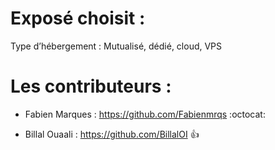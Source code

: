 # Exposé choisit : 
Type d’hébergement : Mutualisé, dédié, cloud, VPS

# Les contributeurs :

* Fabien Marques : https://github.com/Fabienmrqs :octocat:

* Billal Ouaali : https://github.com/BillalOI :+1:

